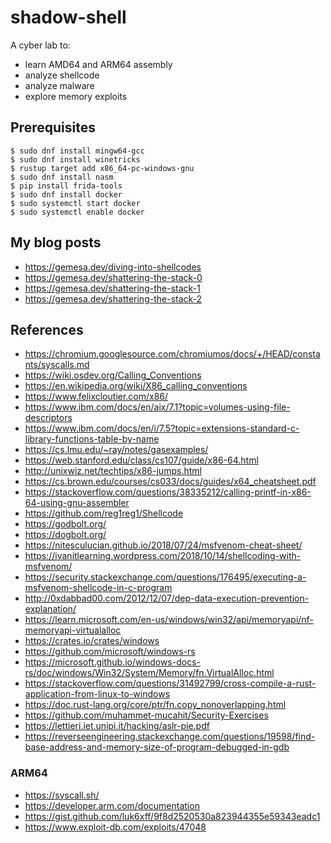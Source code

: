 # shadow-shell

A cyber lab to:

- learn AMD64 and ARM64 assembly
- analyze shellcode
- analyze malware
- explore memory exploits

## Prerequisites

```
$ sudo dnf install mingw64-gcc
$ sudo dnf install winetricks
$ rustup target add x86_64-pc-windows-gnu
$ sudo dnf install nasm
$ pip install frida-tools
$ sudo dnf install docker
$ sudo systemctl start docker
$ sudo systemctl enable docker

```

## My blog posts
- https://gemesa.dev/diving-into-shellcodes
- https://gemesa.dev/shattering-the-stack-0
- https://gemesa.dev/shattering-the-stack-1
- https://gemesa.dev/shattering-the-stack-2

## References

- https://chromium.googlesource.com/chromiumos/docs/+/HEAD/constants/syscalls.md
- https://wiki.osdev.org/Calling_Conventions
- https://en.wikipedia.org/wiki/X86_calling_conventions
- https://www.felixcloutier.com/x86/
- https://www.ibm.com/docs/en/aix/7.1?topic=volumes-using-file-descriptors
- https://www.ibm.com/docs/en/i/7.5?topic=extensions-standard-c-library-functions-table-by-name
- https://cs.lmu.edu/~ray/notes/gasexamples/
- https://web.stanford.edu/class/cs107/guide/x86-64.html
- http://unixwiz.net/techtips/x86-jumps.html
- https://cs.brown.edu/courses/cs033/docs/guides/x64_cheatsheet.pdf
- https://stackoverflow.com/questions/38335212/calling-printf-in-x86-64-using-gnu-assembler
- https://github.com/reg1reg1/Shellcode
- https://godbolt.org/
- https://dogbolt.org/
- https://nitesculucian.github.io/2018/07/24/msfvenom-cheat-sheet/
- https://ivanitlearning.wordpress.com/2018/10/14/shellcoding-with-msfvenom/
- https://security.stackexchange.com/questions/176495/executing-a-msfvenom-shellcode-in-c-program
- http://0xdabbad00.com/2012/12/07/dep-data-execution-prevention-explanation/
- https://learn.microsoft.com/en-us/windows/win32/api/memoryapi/nf-memoryapi-virtualalloc
- https://crates.io/crates/windows
- https://github.com/microsoft/windows-rs
- https://microsoft.github.io/windows-docs-rs/doc/windows/Win32/System/Memory/fn.VirtualAlloc.html
- https://stackoverflow.com/questions/31492799/cross-compile-a-rust-application-from-linux-to-windows
- https://doc.rust-lang.org/core/ptr/fn.copy_nonoverlapping.html
- https://github.com/muhammet-mucahit/Security-Exercises
- https://lettieri.iet.unipi.it/hacking/aslr-pie.pdf
- https://reverseengineering.stackexchange.com/questions/19598/find-base-address-and-memory-size-of-program-debugged-in-gdb

### ARM64

- https://syscall.sh/
- https://developer.arm.com/documentation
- https://gist.github.com/luk6xff/9f8d2520530a823944355e59343eadc1
- https://www.exploit-db.com/exploits/47048
